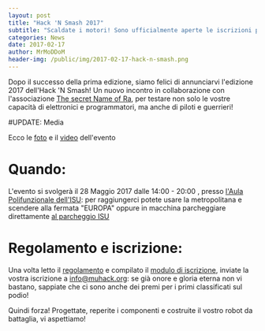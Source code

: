 ```yaml
---
layout: post
title: "Hack 'N Smash 2017"
subtitle: "Scaldate i motori! Sono ufficialmente aperte le iscrizioni per la battaglia robot firmata MuHack: l' Hack 'N Smash 2017!"
categories: News
date: 2017-02-17
author: MrMoDDoM
header-img: /public/img/2017-02-17-hack-n-smash.png
---
```


Dopo il successo della prima edizione, siamo felici di annunciarvi l'edizione 2017 dell'Hack 'N Smash! Un nuovo incontro in collaborazione con l'associazione [The secret Name of Ra](http://www.thesecretnameofra.org/), per testare non solo le vostre capacità di elettronici e programmatori, ma anche di piloti e guerrieri!

#UPDATE: Media

Ecco le [foto](https://www.facebook.com/pg/muhackIT/photos/?tab=album&album_id=1275571152563278) e il [video](https://www.youtube.com/watch?v=YeqrAlOSkOY) dell'evento

# Quando:

L'evento si svolgerà il 28 Maggio 2017 dalle 14:00 - 20:00 , presso [l'Aula Polifunzionale dell'ISU](https://www.google.it/maps/place/45%C2%B033'54.4%22N+10%C2%B014'04.8%22E/@45.565112,10.2341218,19z/data=!3m1!4b1!4m5!3m4!1s0x0:0x0!8m2!3d45.565112!4d10.234669?hl=en): per raggiungerci potete usare la metropolitana e scendere alla fermata "EUROPA" oppure in macchina parcheggiare direttamente [al parcheggio ISU](https://www.google.it/maps/place/Parcheggio+ISU,+25123+Brescia+BS/@45.564066,10.2351652,19z/data=!4m13!1m7!3m6!1s0x0:0x0!2zNDXCsDMzJzU0LjQiTiAxMMKwMTQnMDQuOCJF!3b1!8m2!3d45.565112!4d10.234669!3m4!1s0x478177c963f9f485:0x3f1659020e29d20f!8m2!3d45.5639987!4d10.2355483?hl=en)

# Regolamento e iscrizione:

Una volta letto il [regolamento](/public/doc/regolamento-hack-n-smash.pdf) e compilato il [modulo di iscrizione](/public/), inviate la vostra iscrizione a [info@muhack.org](mailto:info@muhack.org): se già onore e gloria eterna non vi bastano, sappiate che ci sono anche dei premi per i primi classificati sul podio!

Quindi forza! Progettate, reperite i componenti e costruite il vostro robot da battaglia, vi aspettiamo!

